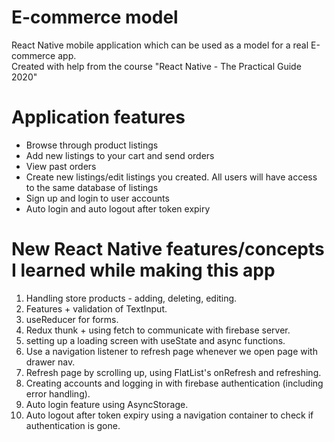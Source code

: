 # E-commerce model

React Native mobile application which can be used as a model for a real E-commerce app.\
Created with help from the course "React Native - The Practical Guide 2020"

# Application features

- Browse through product listings
- Add new listings to your cart and send orders
- View past orders
- Create new listings/edit listings you created. All users will have access to the same database of listings
- Sign up and login to user accounts
- Auto login and auto logout after token expiry

# New React Native features/concepts I learned while making this app

1. Handling store products - adding, deleting, editing.
2. Features + validation of TextInput.
3. useReducer for forms.
4. Redux thunk + using fetch to communicate with firebase server.
5. setting up a loading screen with useState and async functions.
6. Use a navigation listener to refresh page whenever we open page with drawer nav.
7. Refresh page by scrolling up, using FlatList's onRefresh and refreshing.
8. Creating accounts and logging in with firebase authentication (including error handling).
9. Auto login feature using AsyncStorage.
10. Auto logout after token expiry using a navigation container to check if authentication is gone.
